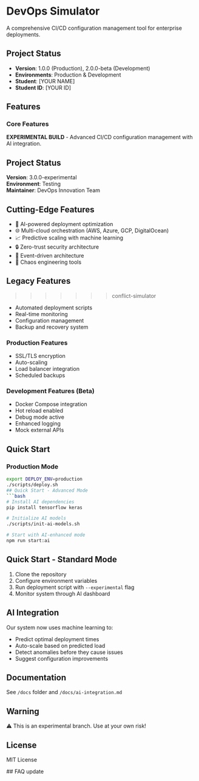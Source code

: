 # DevOps Simulator


A comprehensive CI/CD configuration management tool for enterprise deployments.

## Project Status
- **Version**: 1.0.0 (Production), 2.0.0-beta (Development)
- **Environments**: Production & Development
- **Student**: [YOUR NAME]
- **Student ID**: [YOUR ID]

## Features

### Core Features

**EXPERIMENTAL BUILD** - Advanced CI/CD configuration management with AI integration.

## Project Status
**Version**: 3.0.0-experimental  
**Environment**: Testing  
**Maintainer**: DevOps Innovation Team

## Cutting-Edge Features
- 🤖 AI-powered deployment optimization
- 🌐 Multi-cloud orchestration (AWS, Azure, GCP, DigitalOcean)
- 📈 Predictive scaling with machine learning
- 🔒 Zero-trust security architecture
- 🌊 Event-driven architecture
- 🎯 Chaos engineering tools

## Legacy Features
>>>>>>> conflict-simulator
- Automated deployment scripts
- Real-time monitoring
- Configuration management
- Backup and recovery system

### Production Features
- SSL/TLS encryption
- Auto-scaling
- Load balancer integration
- Scheduled backups

### Development Features (Beta)
-  Docker Compose integration
-  Hot reload enabled
-  Debug mode active
-  Enhanced logging
-  Mock external APIs

## Quick Start

### Production Mode
```bash
export DEPLOY_ENV=production
./scripts/deploy.sh
## Quick Start - Advanced Mode
```bash
# Install AI dependencies
pip install tensorflow keras

# Initialize AI models
./scripts/init-ai-models.sh

# Start with AI-enhanced mode
npm run start:ai
```

## Quick Start - Standard Mode
1. Clone the repository
2. Configure environment variables
3. Run deployment script with `--experimental` flag
4. Monitor system through AI dashboard

## AI Integration
Our system now uses machine learning to:
- Predict optimal deployment times
- Auto-scale based on predicted load
- Detect anomalies before they cause issues
- Suggest configuration improvements

## Documentation
See `/docs` folder and `/docs/ai-integration.md`

## Warning
⚠️ This is an experimental branch. Use at your own risk!

## License
MIT License

# #   F A Q  
 u p d a t e  
 